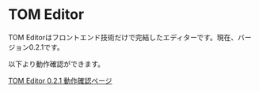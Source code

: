 # TOM Editor

TOM Editorはフロントエンド技術だけで完結したエディターです。現在、バージョン0.2.1です。

以下より動作確認ができます。

[TOM Editor 0.2.1 動作確認ページ](https://tomomoss.github.io/tom-editor/)
